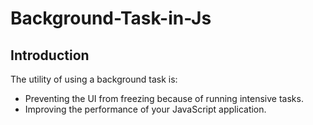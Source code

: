 # Background-Task-in-Js

## Introduction
The utility of using a background task is:<br>
- Preventing the UI from freezing because of running intensive tasks. <br>
- Improving the performance of your JavaScript application. <br>

